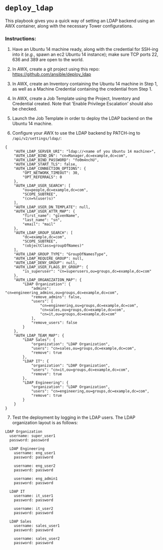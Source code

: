 # `deploy_ldap`

This playbook gives you a quick way of setting an LDAP backend using an AWX container, along with the necessary Tower configurations.

### Instructions:

1. Have an Ubuntu 14 machine ready, along with the credential for SSH-ing into it (*e.g.*, spawn an ec2 Ubuntu 14 instance); make sure TCP ports 22, 636 and 389 are open to the world.

2. In AWX, create a git project using this repo: https://github.com/ansible/deploy_ldap

3. In AWX, create an Inventory containing the Ubuntu 14 machine in Step 1, as well as a Machine Credential containing the credential from Step 1.

4. In AWX, create a Job Template using the Project, Inventory and Credential created. Note that 'Enable Privilege Escalation' should also be checked.

5. Launch the Job Template in order to deploy the LDAP backend on the Ubuntu 14 machine.

6. Configure your AWX to use the LDAP backend by PATCH-ing to `/api/v2/settings/ldap/`:
```
{
    "AUTH_LDAP_SERVER_URI": "ldap://<name of you Ubuntu 14 machine>",
    "AUTH_LDAP_BIND_DN": "cn=Manager,dc=example,dc=com",
    "AUTH_LDAP_BIND_PASSWORD": "fo0m4nchU",
    "AUTH_LDAP_START_TLS": false,
    "AUTH_LDAP_CONNECTION_OPTIONS": {
        "OPT_NETWORK_TIMEOUT": 30,
        "OPT_REFERRALS": 0
    },
    "AUTH_LDAP_USER_SEARCH": [
        "ou=people,dc=example,dc=com",
        "SCOPE_SUBTREE",
        "(cn=%(user)s)"
    ],
    "AUTH_LDAP_USER_DN_TEMPLATE": null,
    "AUTH_LDAP_USER_ATTR_MAP": {
        "first_name": "givenName",
        "last_name": "sn",
        "email": "mail"
    },
    "AUTH_LDAP_GROUP_SEARCH": [
        "dc=example,dc=com",
        "SCOPE_SUBTREE",
        "(objectClass=groupOfNames)"
    ],
    "AUTH_LDAP_GROUP_TYPE": "GroupOfNamesType",
    "AUTH_LDAP_REQUIRE_GROUP": null,
    "AUTH_LDAP_DENY_GROUP": null,
    "AUTH_LDAP_USER_FLAGS_BY_GROUP": {
        "is_superuser": "cn=superusers,ou=groups,dc=example,dc=com"
    },
    "AUTH_LDAP_ORGANIZATION_MAP": {
        "LDAP Organization": {
            "admins": "cn=engineering_admins,ou=groups,dc=example,dc=com",
            "remove_admins": false,
            "users": [
                "cn=engineering,ou=groups,dc=example,dc=com",
                "cn=sales,ou=groups,dc=example,dc=com",
                "cn=it,ou=groups,dc=example,dc=com"
            ],
            "remove_users": false
        }
    },
    "AUTH_LDAP_TEAM_MAP": {
        "LDAP Sales": {
            "organization": "LDAP Organization",
            "users": "cn=sales,ou=groups,dc=example,dc=com",
            "remove": true
        },
        "LDAP IT": {
            "organization": "LDAP Organization",
            "users": "cn=it,ou=groups,dc=example,dc=com",
            "remove": true
        },
        "LDAP Engineering": {
            "organization": "LDAP Organization",
            "users": "cn=engineering,ou=groups,dc=example,dc=com",
            "remove": true
        }
    }
}
```

7. Test the deployment by logging in the LDAP users. The LDAP organization layout is as follows:
```
LDAP Organization
  username: super_user1
  password: password

  LDAP Engineering
    username: eng_user1
    password: password
    
    username: eng_user2
    password: password
    
    username: eng_admin1
    password: password

  LDAP IT
    username: it_user1
    password: password
    
    username: it_user2
    password: password
  
  LDAP Sales
    username: sales_user1
    password: password
    
    username: sales_user2
    password: password
```
